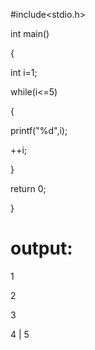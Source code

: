 #include<stdio.h>

int main()

{

int i=1;

while(i<=5)

{

printf("%d",i);

++i;

}

return 0;

}

# output:
1

2

3

4
|
5
